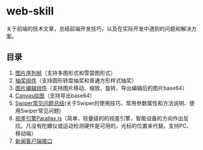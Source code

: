 # web-skill
关于前端的技术文章，总结前端开发技巧，以及在实际开发中遇到的问题和解决方案。

## 目录 ##
1. [图片序列帧](http://tgideas.github.io/motion/doc/data/component/mo.Film.html)（支持多图形式和雪碧图形式）
2. [抽奖组件](http://tgideas.github.io/motion/doc/data/component/mo.Lottery.html)（支持圆形转盘抽奖和普通方形样式抽奖）
3. [图片编辑组件](https://github.com/rkweb/imgEditor)（支持图片移动、缩放、旋转、导出编辑后的图片base64） 
4. [Canvas绘图](./elCanvas)（支持导出base64）
5. [Swiper常见问题总结](./swiper-docs)(关于Swiper的使用技巧、常用参数属性和方法说明、使用Swiper常见问题)
6. [视差引擎Parallax.js](http://www.jq22.com/jquery-info178)（简单，轻量级的的视差引擎，智能设备的方向作出反应。凡没有陀螺仪或运动检测硬件是可用的，光标的位置来代替。支持PC、移动端）
7. [新闻客户端接口](http://doc.ws.netease.com/pages/viewpage.action?pageId=2886075)